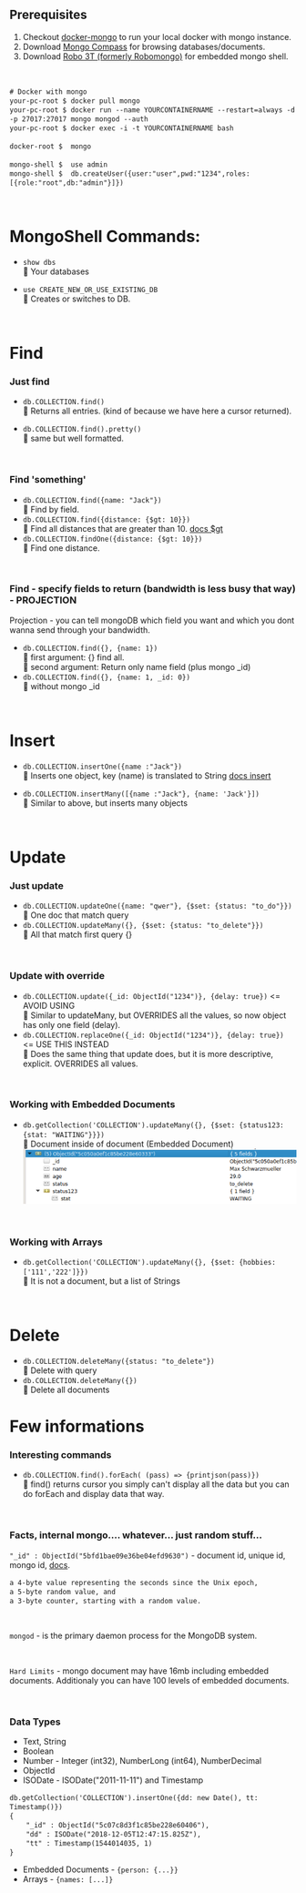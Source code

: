 ## Prerequisites
1. Checkout [docker-mongo](./docker-mongo.md) to run your local docker with mongo instance. <br> 
2. Download [Mongo Compass](https://www.mongodb.com/products/compass) for browsing databases/documents. <br>
3. Download [Robo 3T (formerly Robomongo)](https://robomongo.org/) for embedded mongo shell. <br>

<br>

```
# Docker with mongo
your-pc-root $ docker pull mongo
your-pc-root $ docker run --name YOURCONTAINERNAME --restart=always -d -p 27017:27017 mongo mongod --auth
your-pc-root $ docker exec -i -t YOURCONTAINERNAME bash

docker-root $  mongo

mongo-shell $  use admin
mongo-shell $  db.createUser({user:"user",pwd:"1234",roles:[{role:"root",db:"admin"}]})
```

<br>

# MongoShell Commands: 
- `show dbs` <br>
📜 Your databases

- `use CREATE_NEW_OR_USE_EXISTING_DB` <br>
📜 Creates or switches to DB.

<br>

# Find

### Just find 
- `db.COLLECTION.find()` <br>
📜 Returns all entries. (kind of because we have here a cursor returned).

- `db.COLLECTION.find().pretty()` <br> 
📜 same but well formatted.

<br>

### Find 'something' 
- `db.COLLECTION.find({name: "Jack"})` <br> 
📜 Find by field.
- `db.COLLECTION.find({distance: {$gt: 10}})`  <br>
📜 Find all distances that are greater than 10. [docs $gt](https://docs.mongodb.com/manual/reference/operator/query/gt/)
- `db.COLLECTION.findOne({distance: {$gt: 10}})` <br>
📜 Find one distance.

<br>

### Find - specify fields to return (bandwidth is less busy that way) - PROJECTION
Projection - you can tell mongoDB which field you want and which you dont wanna send through your bandwidth.
- `db.COLLECTION.find({}, {name: 1})` <br>
📜 first argument: {} find all. <br>
📜 second argument: Return only name field (plus mongo _id) <br> 
- `db.COLLECTION.find({}, {name: 1, _id: 0})` <br>
📜 without mongo _id

<br>

# Insert

- `db.COLLECTION.insertOne({name :"Jack"})` <br>
📜 Inserts one object, key (name) is translated to String [docs insert](https://docs.mongodb.com/manual/tutorial/insert-documents/)

- `db.COLLECTION.insertMany([{name :"Jack"}, {name: 'Jack'}])` <br>
📜 Similar to above, but inserts many objects

<br> 

# Update

### Just update
- `db.COLLECTION.updateOne({name: "qwer"}, {$set: {status: "to_do"}})` <br>
📜 One doc that match query 
- `db.COLLECTION.updateMany({}, {$set: {status: "to_delete"}})` <br>
📜 All that match first query {}

<br>

### Update with override
- `db.COLLECTION.update({_id: ObjectId("1234")}, {delay: true})` <= AVOID USING <br> 
📜 Similar to updateMany, but OVERRIDES all the values, so now object has only one field (delay).
- `db.COLLECTION.replaceOne({_id: ObjectId("1234")}, {delay: true})` <= USE THIS INSTEAD <br>
📜 Does the same thing that update does, but it is more descriptive, explicit. OVERRIDES all values.

<br>

### Working with Embedded Documents
- `db.getCollection('COLLECTION').updateMany({}, {$set: {status123: {stat: "WAITING"}}})` <br>
📜 Document inside of document (Embedded Document) <br>
![Embedded document - mongoDB](images/mongo-embedded-document.png?raw=true)

<br>

### Working with Arrays
- `db.getCollection('COLLECTION').updateMany({}, {$set: {hobbies: ['111','222']}})` <br>
📜 It is not a document, but a list of Strings

<br>


# Delete

- `db.COLLECTION.deleteMany({status: "to_delete"})` <br> 
📜 Delete with query
- `db.COLLECTION.deleteMany({})` <br> 
📜 Delete all documents

# Few informations

### Interesting commands

- `db.COLLECTION.find().forEach( (pass) => {printjson(pass)})` <br>
📜 find() returns cursor you simply can't display all the data but you can do forEach and display data that way.

<br>

###  Facts, internal mongo.... whatever... just random stuff...

`"_id" : ObjectId("5bfd1bae09e36be04efd9630")` - document id, unique id, mongo id, [docs](https://docs.mongodb.com/manual/reference/method/ObjectId/#ObjectIDs-BSONObjectIDSpecification).
```
a 4-byte value representing the seconds since the Unix epoch,
a 5-byte random value, and
a 3-byte counter, starting with a random value.
```

<br>

`mongod` - is the primary daemon process for the MongoDB system.

<br>

`Hard Limits` - mongo document may have 16mb including embedded documents. Additionaly you can have 100 levels of embedded documents.

<br>

### Data Types
- Text, String
- Boolean
- Number - Integer (int32), NumberLong (int64), NumberDecimal
- ObjectId
- ISODate - ISODate("2011-11-11") and Timestamp
```
db.getCollection('COLLECTION').insertOne({dd: new Date(), tt: Timestamp()})
{
    "_id" : ObjectId("5c07c8d3f1c85be228e60406"),
    "dd" : ISODate("2018-12-05T12:47:15.825Z"),
    "tt" : Timestamp(1544014035, 1)
}
```
- Embedded Documents - `{person: {...}}`
- Arrays - `{names: [...]}`

<br>

